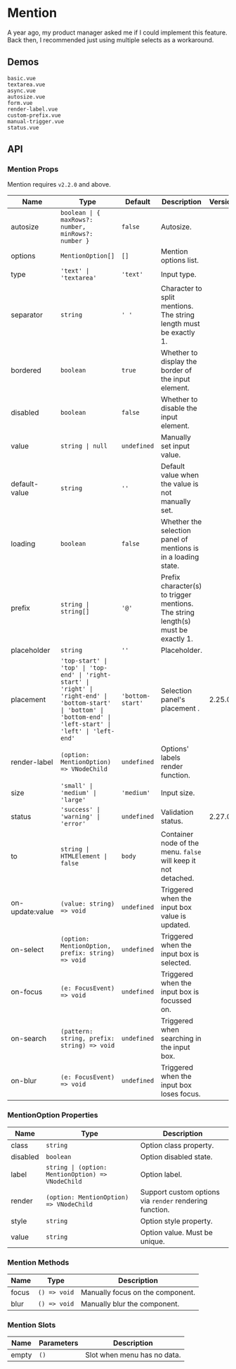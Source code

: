 # Mention

A year ago, my product manager asked me if I could implement this feature. Back then, I recommended just using multiple selects as a workaround.

## Demos

```demo
basic.vue
textarea.vue
async.vue
autosize.vue
form.vue
render-label.vue
custom-prefix.vue
manual-trigger.vue
status.vue
```

## API

### Mention Props

Mention requires `v2.2.0` and above.

| Name | Type | Default | Description | Version |
| --- | --- | --- | --- | --- |
| autosize | `boolean \| { maxRows?: number, minRows?: number }` | `false` | Autosize. |  |
| options | `MentionOption[]` | `[]` | Mention options list. |  |
| type | `'text' \| 'textarea'` | `'text'` | Input type. |  |
| separator | `string` | `' '` | Character to split mentions. The string length must be exactly 1. |  |
| bordered | `boolean` | `true` | Whether to display the border of the input element. |  |
| disabled | `boolean` | `false` | Whether to disable the input element. |  |
| value | `string \| null` | `undefined` | Manually set input value. |  |
| default-value | `string` | `''` | Default value when the value is not manually set. |  |
| loading | `boolean` | `false` | Whether the selection panel of mentions is in a loading state. |  |
| prefix | `string \| string[]` | `'@'` | Prefix character(s) to trigger mentions. The string length(s) must be exactly 1. |  |
| placeholder | `string` | `''` | Placeholder. |  |
| placement | `'top-start' \| 'top' \| 'top-end' \| 'right-start' \| 'right' \| 'right-end' \| 'bottom-start' \| 'bottom' \| 'bottom-end' \| 'left-start' \| 'left' \| 'left-end'` | `'bottom-start'` | Selection panel's placement . | 2.25.0 |
| render-label | `(option: MentionOption) => VNodeChild` | `undefined` | Options' labels render function. |  |
| size | `'small' \| 'medium' \| 'large'` | `'medium'` | Input size. |  |
| status | `'success' \| 'warning' \| 'error'` | `undefined` | Validation status. | 2.27.0 |
| to | `string \| HTMLElement \| false` | `body` | Container node of the menu. `false` will keep it not detached. |  |
| on-update:value | `(value: string) => void` | `undefined` | Triggered when the input box value is updated. |  |
| on-select | `(option: MentionOption, prefix: string) => void` | `undefined` | Triggered when the input box is selected. |  |
| on-focus | `(e: FocusEvent) => void` | `undefined` | Triggered when the input box is focussed on. |  |
| on-search | `(pattern: string, prefix: string) => void` | `undefined` | Triggered when searching in the input box. |  |
| on-blur | `(e: FocusEvent) => void` | `undefined` | Triggered when the input box loses focus. |  |

### MentionOption Properties

| Name | Type | Description |
| --- | --- | --- |
| class | `string` | Option class property. |
| disabled | `boolean` | Option disabled state. |
| label | `string \| (option: MentionOption) => VNodeChild` | Option label. |
| render | `(option: MentionOption) => VNodeChild` | Support custom options via `render` rendering function. |
| style | `string` | Option style property. |
| value | `string` | Option value. Must be unique. |

### Mention Methods

| Name  | Type         | Description                      |
| ----- | ------------ | -------------------------------- |
| focus | `() => void` | Manually focus on the component. |
| blur  | `() => void` | Manually blur the component.     |

### Mention Slots

| Name  | Parameters | Description                 |
| ----- | ---------- | --------------------------- |
| empty | `()`       | Slot when menu has no data. |
